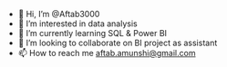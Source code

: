 - 👋 Hi, I’m @Aftab3000
- 👀 I’m interested in data analysis 
- 🌱 I’m currently learning SQL & Power BI
- 💞️ I’m looking to collaborate on BI project as assistant 
- 📫 How to reach me aftab.amunshi@gmail.com

<!---
Aftab3000/Aftab3000 is a ✨ special ✨ repository because its `README.md` (this file) appears on your GitHub profile.
You can click the Preview link to take a look at your changes.
--->
